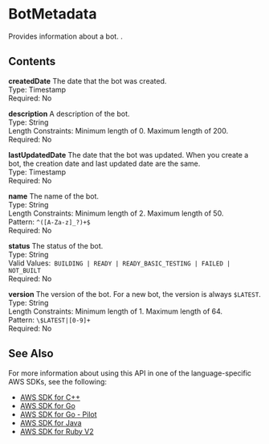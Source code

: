 # BotMetadata<a name="API_BotMetadata"></a>

Provides information about a bot\. \.

## Contents<a name="API_BotMetadata_Contents"></a>

 **createdDate**   <a name="lex-Type-BotMetadata-createdDate"></a>
The date that the bot was created\.  
Type: Timestamp  
Required: No

 **description**   <a name="lex-Type-BotMetadata-description"></a>
A description of the bot\.  
Type: String  
Length Constraints: Minimum length of 0\. Maximum length of 200\.  
Required: No

 **lastUpdatedDate**   <a name="lex-Type-BotMetadata-lastUpdatedDate"></a>
The date that the bot was updated\. When you create a bot, the creation date and last updated date are the same\.   
Type: Timestamp  
Required: No

 **name**   <a name="lex-Type-BotMetadata-name"></a>
The name of the bot\.   
Type: String  
Length Constraints: Minimum length of 2\. Maximum length of 50\.  
Pattern: `^([A-Za-z]_?)+$`   
Required: No

 **status**   <a name="lex-Type-BotMetadata-status"></a>
The status of the bot\.  
Type: String  
Valid Values:` BUILDING | READY | READY_BASIC_TESTING | FAILED | NOT_BUILT`   
Required: No

 **version**   <a name="lex-Type-BotMetadata-version"></a>
The version of the bot\. For a new bot, the version is always `$LATEST`\.  
Type: String  
Length Constraints: Minimum length of 1\. Maximum length of 64\.  
Pattern: `\$LATEST|[0-9]+`   
Required: No

## See Also<a name="API_BotMetadata_SeeAlso"></a>

For more information about using this API in one of the language\-specific AWS SDKs, see the following:
+  [AWS SDK for C\+\+](https://docs.aws.amazon.com/goto/SdkForCpp/lex-models-2017-04-19/BotMetadata) 
+  [AWS SDK for Go](https://docs.aws.amazon.com/goto/SdkForGoV1/lex-models-2017-04-19/BotMetadata) 
+  [AWS SDK for Go \- Pilot](https://docs.aws.amazon.com/goto/SdkForGoPilot/lex-models-2017-04-19/BotMetadata) 
+  [AWS SDK for Java](https://docs.aws.amazon.com/goto/SdkForJava/lex-models-2017-04-19/BotMetadata) 
+  [AWS SDK for Ruby V2](https://docs.aws.amazon.com/goto/SdkForRubyV2/lex-models-2017-04-19/BotMetadata) 